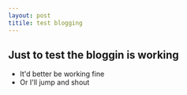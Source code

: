 ```yaml
---
layout: post
titile: test blogging
---
```


## Just to test the bloggin is working ##

* It'd better be working fine
* Or I'll jump and shout